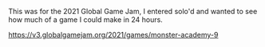 This was for the 2021 Global Game Jam, I entered solo'd and wanted to see how much of a game I could make in 24 hours.

https://v3.globalgamejam.org/2021/games/monster-academy-9
